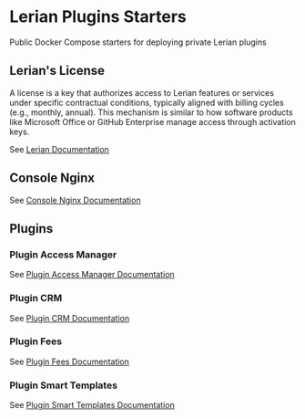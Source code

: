 # Lerian Plugins Starters
Public Docker Compose starters for deploying private Lerian plugins

## Lerian's License

A license is a key that authorizes access to Lerian features or services under specific contractual conditions, typically aligned with billing cycles (e.g., monthly, annual). This mechanism is similar to how software products like Microsoft Office or GitHub Enterprise manage access through activation keys.

See [Lerian Documentation](https://docs.lerian.studio/reference/lerians-license)

## Console Nginx

See [Console Nginx Documentation](plugins/console-nginx/README.MD)

## Plugins

### Plugin Access Manager

See [Plugin Access Manager Documentation](plugins/plugin-access-manager/README.md)

### Plugin CRM

See [Plugin CRM Documentation](plugins/plugin-crm/README.md)

### Plugin Fees

See [Plugin Fees Documentation](plugins/plugin-fees/README.md)

### Plugin Smart Templates

See [Plugin Smart Templates Documentation](plugins/plugin-smart-templates/README.md)

